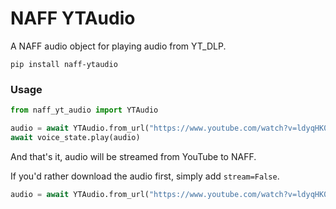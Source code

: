 # NAFF YTAudio

A NAFF audio object for playing audio from YT_DLP. 
```
pip install naff-ytaudio
```

### Usage
```py
from naff_yt_audio import YTAudio

audio = await YTAudio.from_url("https://www.youtube.com/watch?v=ldyqHK0tbSc")
await voice_state.play(audio)
```
And that's it, audio will be streamed from YouTube to NAFF. 

If you'd rather download the audio first, simply add `stream=False`.
```py
audio = await YTAudio.from_url("https://www.youtube.com/watch?v=ldyqHK0tbSc", stream=False)
```
